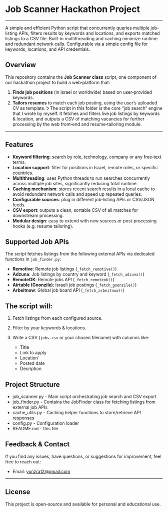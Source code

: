 
# Job Scanner Hackathon Project
---
A simple and efficient Python script that concurrently queries multiple job-listing APIs, filters results by keywords and locations, and exports matched listings to a CSV file. Built-in multithreading and caching minimize runtime and redundant network calls. Configurable via a simple config file for keywords, locations, and API credentials.

## Overview

This repository contains the **Job Scanner class** script, one component of our hackathon project to build a web‑platform that:
1. **Finds job positions** (in Israel or worldwide) based on user‑provided keywords.  
2. **Tailors resumes** to match each job posting, using the user’s uploaded CV as template.
ל
The script in this folder is the core “job search” engine that I wrote by myself.
It fetches and filters live job listings by keywords & location, and outputs a CSV of matching vacancies for further processing by the web front‑end and resume‑tailoring module.

---

## Features
- **Keyword filtering**: search by role, technology, company or any free‑text terms.
- **Location support**: filter for positions in Israel, remote roles, or specific countries.
- **Multithreading**: uses Python threads to run searches concurrently across multiple job sites, significantly reducing total runtime.
- **Caching mechanism**: stores recent search results in a local cache to avoid redundant network calls and speed up repeated queries.
- **Configurable sources**: plug in different job‑listing APIs or CSV/JSON feeds.
- **CSV export**: outputs a clean, sortable CSV of all matches for downstream processing.
- **Modular design**: easy to extend with new sources or post‑processing hooks (e.g. resume tailoring).

## Supported Job APIs

The script fetches listings from the following external APIs via dedicated functions in `job_finder.py`:

- **Remotive**: Remote job listings (`_fetch_remotive()`)
- **Adzuna**: Job listings by country and keyword (`_fetch_adzuna()`)
- **RemoteOK**: Remote jobs API (`_fetch_remoteok()`)
- **Airtable (Goonzile)**: Israeli job postings (`_fetch_goonzile()`)
- **Arbeitnow**: Global job board API (`_fetch_arbeitnow()`)

## The script will:
1. Fetch listings from each configured source.
2. Filter by your keywords & locations.
3. Write a CSV (`jobs.csv` or your chosen filename) with columns like:

   * Title
   * Link to apply
   * Location`
   * Posted date
   * Decription




## Project Structure

* job_scanner.py      - Main script orchestrating job search and CSV export
* job_finder.py       - Contains the JobFinder class for fetching listings from external job APIs
*  cache_utils.py     - Caching helper functions to store/retrieve API responses
*  config.py          - Configuration loader
*  README.md          - this file
    

## Feedback & Contact
If you find any issues, have questions, or suggestions for improvement, feel free to reach out:
- Email: yonzra12@gmail.com

---
## License
This project is open-source and available for personal and educational use.

